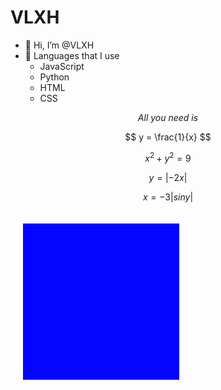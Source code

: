 <h1><strong>VLXH</strong></h1>


- 👋 Hi, I’m @VLXH
- 🎸 Languages that I use
  - JavaScript
  - Python
  - HTML
  - CSS


<div align="center"><em>All you need is</em></div>

$$
y = \frac{1}{x}
$$

$$
x^2 + y^2 = 9
$$

$$
y = |-2x|
$$

$$
x = -3|sin y|
$$


<svg width="400" height="400">
  <rect x="20" y="20" width="250" height="250" style="fill:blue">
    <animate attributeType="CSS" attributeName="opacity" from="1" to="0" dur="5s" repeatCount="indefinite" />
  </rect>
  Sorry, your browser does not support inline SVG.  
</svg>
<!---
VLXH/VLXH is a ✨ special ✨ repository because its `README.md` (this file) appears on your GitHub profile.
You can click the Preview link to take a look at your changes.
--->
